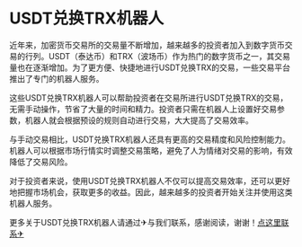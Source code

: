 # USDT兑换TRX机器人

近年来，加密货币交易所的交易量不断增加，越来越多的投资者加入到数字货币交易的行列。USDT（泰达币）和TRX（波场币）作为热门的数字货币之一，其交易量也在逐渐增加。为了更方便、快捷地进行USDT兑换TRX的交易，一些交易平台推出了专门的机器人服务。

这些USDT兑换TRX机器人可以帮助投资者在交易所进行USDT兑换TRX的交易，无需手动操作，节省了大量的时间和精力。投资者只需在机器人上设置好交易参数，机器人就会根据预设的规则自动进行交易，大大提高了交易效率。

与手动交易相比，USDT兑换TRX机器人还具有更高的交易精度和风险控制能力。机器人可以根据市场行情实时调整交易策略，避免了人为情绪对交易的影响，有效降低了交易风险。

对于投资者来说，使用USDT兑换TRX机器人不仅可以提高交易效率，还可以更好地把握市场机会，获取更多的收益。因此，越来越多的投资者开始关注并使用这类机器人服务。

更多关于USDT兑换TRX机器人请通过✈与我们联系，感谢阅读，谢谢！[点这里联系✈](https://add.k02.cc)